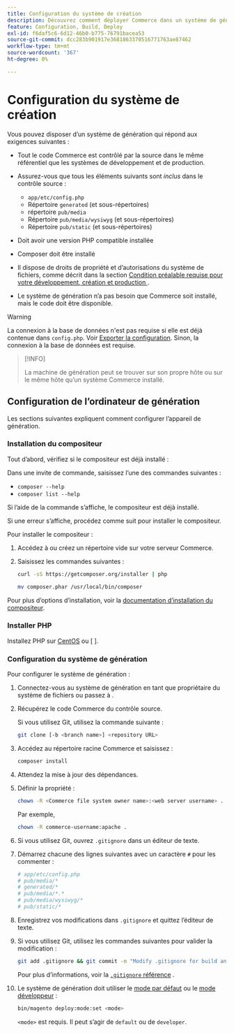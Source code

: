 ```yaml
---
title: Configuration du système de création
description: Découvrez comment déployer Commerce dans un système de génération.
feature: Configuration, Build, Deploy
exl-id: f6daf5c6-6d12-46b0-b775-76791bacea53
source-git-commit: dcc283b901917e3681863370516771763ae87462
workflow-type: tm+mt
source-wordcount: '367'
ht-degree: 0%

---
```


# Configuration du système de création

Vous pouvez disposer d’un système de génération qui répond aux exigences suivantes :

- Tout le code Commerce est contrôlé par la source dans le même référentiel que les systèmes de développement et de production.
- Assurez-vous que tous les éléments suivants sont _inclus_ dans le contrôle source :

   - `app/etc/config.php`
   - Répertoire `generated` (et sous-répertoires)
   - répertoire `pub/media`
   - Répertoire `pub/media/wysiwyg` (et sous-répertoires)
   - Répertoire `pub/static` (et sous-répertoires)

- Doit avoir une version PHP compatible installée
- Composer doit être installé
- Il dispose de droits de propriété et d’autorisations du système de fichiers, comme décrit dans la section [Condition préalable requise pour votre développement, création et production ](../deployment/technical-details.md).
- Le système de génération n’a pas besoin que Commerce soit installé, mais le code doit être disponible.

>[!WARNING]
>
>La connexion à la base de données n&#39;est pas requise si elle est déjà contenue dans `config.php`. Voir [Exporter la configuration](../cli/export-configuration.md). Sinon, la connexion à la base de données est requise.

>[!INFO]
>
>La machine de génération peut se trouver sur son propre hôte ou sur le même hôte qu’un système Commerce installé.

## Configuration de l’ordinateur de génération

Les sections suivantes expliquent comment configurer l’appareil de génération.

### Installation du compositeur

Tout d’abord, vérifiez si le compositeur est déjà installé :

Dans une invite de commande, saisissez l’une des commandes suivantes :

- `composer --help`
- `composer list --help`

Si l’aide de la commande s’affiche, le compositeur est déjà installé.

Si une erreur s’affiche, procédez comme suit pour installer le compositeur.

Pour installer le compositeur :

1. Accédez à ou créez un répertoire vide sur votre serveur Commerce.

1. Saisissez les commandes suivantes :

   ```bash
   curl -sS https://getcomposer.org/installer | php
   ```

   ```bash
   mv composer.phar /usr/local/bin/composer
   ```

Pour plus d’options d’installation, voir la [documentation d’installation du compositeur][composer].

### Installer PHP

Installez PHP sur [CentOS] ou [ ].

### Configuration du système de génération

Pour configurer le système de génération :

1. Connectez-vous au système de génération en tant que propriétaire du système de fichiers ou passez à .
1. Récupérez le code Commerce du contrôle source.

   Si vous utilisez Git, utilisez la commande suivante :

   ```bash
   git clone [-b <branch name>] <repository URL>
   ```

1. Accédez au répertoire racine Commerce et saisissez :

   ```bash
   composer install
   ```

1. Attendez la mise à jour des dépendances.
1. Définir la propriété :

   ```bash
   chown -R <Commerce file system owner name>:<web server username> .
   ```

   Par exemple,

   ```bash
   chown -R commerce-username:apache .
   ```

1. Si vous utilisez Git, ouvrez `.gitignore` dans un éditeur de texte.
1. Démarrez chacune des lignes suivantes avec un caractère `#` pour les commenter :

   ```conf
   # app/etc/config.php
   # pub/media/*
   # generated/*
   # pub/media/*.*
   # pub/media/wysiwyg/*
   # pub/static/*
   ```

1. Enregistrez vos modifications dans `.gitignore` et quittez l’éditeur de texte.
1. Si vous utilisez Git, utilisez les commandes suivantes pour valider la modification :

   ```bash
   git add .gitignore && git commit -m "Modify .gitignore for build and production"
   ```

   Pour plus d’informations, voir la [`.gitignore` référence](../reference/config-reference-gitignore.md) .

1. Le système de génération doit utiliser le [mode par défaut](../bootstrap/application-modes.md#default-mode) ou le [mode développeur](../bootstrap/application-modes.md#developer-mode) :

   ```bash
   bin/magento deploy:mode:set <mode>
   ```

   `<mode>` est requis. Il peut s’agir de `default` ou de `developer`.

<!-- Link Definitions -->

[CentOS]: https://wiki.centos.org/HowTos/php7
[composer]: https://getcomposer.org/download/
[Ubuntu]: https://help.ubuntu.com/lts/serverguide/php.html
